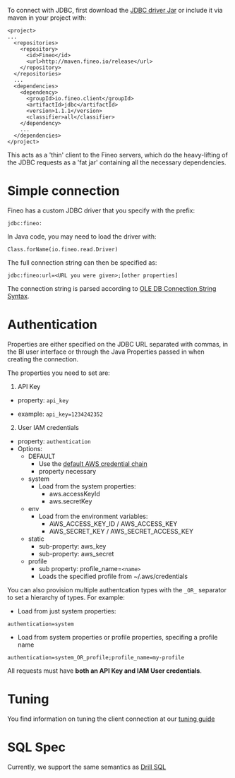 

To connect with JDBC, first download the [JDBC driver Jar] or include it via maven in your 
project with:

```
<project>
...
  <repositories>
    <repository>
      <id>Fineo</id>
      <url>http://maven.fineo.io/release</url>
    </repository>
  </repositories>
  ...
  <dependencies>
    <dependency>
      <groupId>io.fineo.client</groupId>
      <artifactId>jdbc</artifactId>
      <version>1.1.1</version>
      <classifier>all</classifier>
    </dependency>
    ...
  </dependencies>
</project>
```

This acts as a 'thin' client to the Fineo servers, which do the heavy-lifting of the JDBC 
requests as a 'fat jar' containing all the necessary dependencies.

# Simple connection

Fineo has a custom JDBC driver that you specify with the prefix:

```
jdbc:fineo:
```

In Java code, you may need to load the driver with:
```
Class.forName(io.fineo.read.Driver)
```

The full connection string can then be specified as:

```
jdbc:fineo:url=<URL you were given>;[other properties]
```

The connection string is parsed according to 
[OLE DB Connection String Syntax](https://msdn.microsoft.com/en-us/library/windows/desktop/ms722656\(v=vs.85\).aspx).

# Authentication

Properties are either specified on the JDBC URL separated with commas, in the BI user interface 
or through the Java Properties passed in when creating the connection.

The properties you need to set are:

 1. API Key
   - property: ```api_key```
   * example: ```api_key=1234242352```
 2. User IAM credentials
  * property: ```authentication```
  * Options:
    * DEFAULT
        - Use the [default AWS credential chain]
        - property necessary
    * system
        - Load from the system properties:
            - aws.accessKeyId
            - aws.secretKey
    * env
        - Load from the environment variables:
            - AWS_ACCESS_KEY_ID / AWS_ACCESS_KEY
            - AWS_SECRET_KEY / AWS_SECRET_ACCESS_KEY
    * static
        - sub-property: aws_key
        - sub-property: aws_secret
    * profile
        - sub property: profile_name=```<name>```
        - Loads the specified profile from ~/.aws/credentials

You can also provision multiple authentcation types with the ```_OR_``` separator to set a 
hierarchy of types. For example:

 * Load from just system properties:
 
```authentication=system```

 * Load from system properties or profile properties, specifing a profile name
 
 ```authentication=system_OR_profile;profile_name=my-profile```


All requests must have **both an API Key and IAM User credentials**.

# Tuning

You find information on tuning the client connection at our [tuning guide](jdbc/tuning)


# SQL Spec

Currently, we support the same semantics as [Drill SQL](http://drill.apache.org/docs/sql-reference)


[JDBC Driver Jar]: http://maven.fineo.io/release/io/fineo/client/jdbc/1.1.1/jdbc-1.1.1-all.jar
[default AWS credential chain]: http://docs.aws.amazon.com/java-sdk/latest/developer-guide/credentials.html
